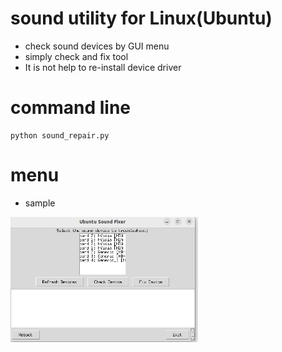 # sound utility for Linux(Ubuntu)
- check sound devices by GUI menu
- simply check and fix tool
- It is not help to re-install device driver

# command line

```Ubuntu
python sound_repair.py

```


# menu
- sample


<img src="repair.png" width="300"  height="200"></img>

